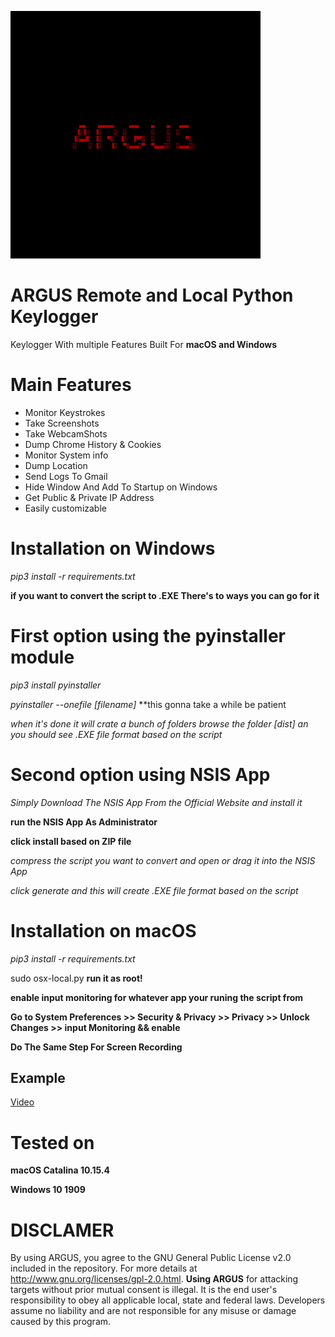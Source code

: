 
![](images/image.png)



# ARGUS Remote and Local Python Keylogger
 

Keylogger With multiple Features Built For  **macOS and Windows**



# Main Features

* Monitor Keystrokes
* Take Screenshots
* Take WebcamShots
* Dump Chrome History & Cookies
* Monitor System info
* Dump Location
* Send Logs To Gmail
* Hide Window And Add To Startup on Windows
* Get Public & Private IP Address
* Easily customizable


# Installation on Windows


*pip3 install -r requirements.txt*


**if you want to convert the script to .EXE There's to ways you can go for it**

# First option using the pyinstaller module 

*pip3 install pyinstaller*

*pyinstaller --onefile [filename]* **this gonna take a while be patient

*when it's done it will crate a bunch of folders browse the folder [dist] an you should see .EXE file format based on the script*


# Second option using NSIS App


*Simply Download The NSIS App From the Official Website and install it*


**run the NSIS App As Administrator**


**click install based on ZIP file**


*compress the script you want to convert and open or drag it into the NSIS App*

*click generate and this will create .EXE file format based on the script*


# Installation on macOS


*pip3 install -r requirements.txt*

sudo osx-local.py **run it as root!**


**enable input monitoring for whatever app your runing the script from**


**Go to System Preferences >> Security & Privacy >> Privacy >> Unlock Changes >> input Monitoring && enable**


**Do The Same Step For Screen Recording**



## Example

[Video](https://streamable.com/mz6r2q)


# Tested on

**macOS Catalina 10.15.4**


**Windows 10 1909**



# DISCLAMER 

By using ARGUS, you agree to the GNU General Public License v2.0 included in the repository. For more details at http://www.gnu.org/licenses/gpl-2.0.html. **Using ARGUS**  for attacking targets without prior mutual consent is illegal. It is the end user's responsibility to obey all applicable local, state and federal laws. Developers assume no liability and are not responsible for any misuse or damage caused by this program.


